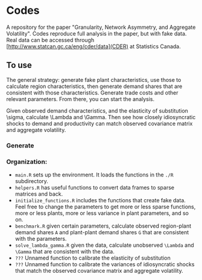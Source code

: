 # Codes

A repository for the paper "Granularity, Network Asymmetry, and Aggregate Volatility". Codes reproduce full analysis in the paper, but with fake data. Real data can be accessed through [http://www.statcan.gc.ca/eng/cder/data](CDER) at Statistics Canada.

## To use

The general strategy: generate fake plant characteristics, use those to calculate region characteristics, then generate demand shares that are consistent with those characteristics. Generate trade costs and other relevant parameters. From there, you can start the analysis. 

Given observed demand characteristics, and the elasticity of substitution \sigma, calculate \Lambda and \Gamma. Then see how closely idiosyncratic shocks to demand and productivity can match observed covariance matrix and aggregate volatility.

### Generate 

### Organization:

* ```main.R``` sets up the environment. It loads the functions in the ```./R``` subdirectory.
* ```helpers.R``` has useful functions to convert data frames to sparse matrices and back.
* ```initialize_functions.R``` includes the functions that create fake data. Feel free to change the parameters to get more or less sparse functions, more or less plants, more or less variance in plant parameters, and so on.
* ```benchmark.R``` given certain parameters, calculate observed region-plant demand shares ```A``` and plant-plant demand shares ```G``` that are consistent with the parameters.
* ```solve_lambda_gamma.R``` given the data, calculate unobserved ```\Lambda``` and ```\Gamma``` that are consistent with the data.
* ```???``` Unnamed function to calibrate the elasticity of substitution
* ```???``` Unnamed function to calibrate the variances of idiosyncratic shocks that match the observed covariance matrix and aggregate volatility.




